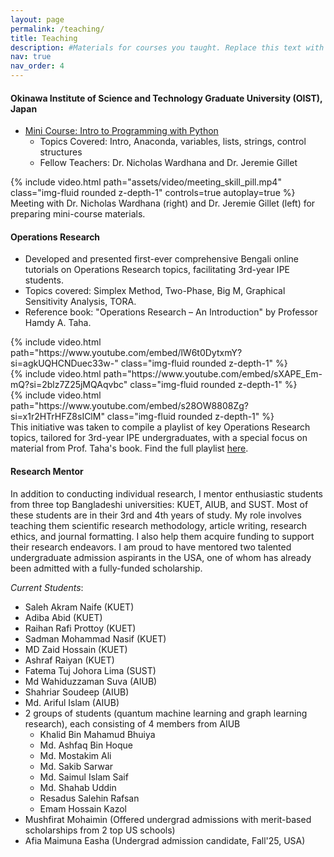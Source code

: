```yaml
---
layout: page
permalink: /teaching/
title: Teaching
description: #Materials for courses you taught. Replace this text with your description.
nav: true
nav_order: 4
---
```


#### Okinawa Institute of Science and Technology Graduate University (OIST), Japan

* [Mini Course: Intro to Programming with Python](https://groups.oist.jp/grad/skill-pill-programming-python)
  * Topics Covered: Intro, Anaconda, variables, lists, strings, control structures
  * Fellow Teachers: Dr. Nicholas Wardhana and Dr. Jeremie Gillet


<div class="row mt-1">
    <div class="col-sm mt-1 mt-md-0">
        {% include video.html path="assets/video/meeting_skill_pill.mp4" class="img-fluid rounded z-depth-1" controls=true autoplay=true %}
    </div>
</div>
<div class="caption">
    Meeting with Dr. Nicholas Wardhana (right) and Dr. Jeremie Gillet (left) for preparing mini-course materials.
</div>


#### Operations Research 
* Developed and presented first-ever comprehensive Bengali online tutorials on Operations Research topics, facilitating 3rd-year IPE students.
* Topics covered: Simplex Method, Two-Phase, Big M, Graphical Sensitivity Analysis, TORA.
* Reference book: "Operations Research – An Introduction" by Professor Hamdy A. Taha.

<div class="row mt-3">
    <div class="col-sm mt-3 mt-md-0">
        {% include video.html path="https://www.youtube.com/embed/lW6t0DytxmY?si=agkUQHCNDuec33w-" class="img-fluid rounded z-depth-1" %}
    </div>
    <div class="col-sm mt-3 mt-md-0">
        {% include video.html path="https://www.youtube.com/embed/sXAPE_Em-mQ?si=2blz7Z25jMQAqvbc" class="img-fluid rounded z-depth-1" %}
    </div>
    <div class="col-sm mt-3 mt-md-0">
        {% include video.html path="https://www.youtube.com/embed/s28OW8808Zg?si=x1r2HTrHFZ8sIClM" class="img-fluid rounded z-depth-1" %}
    </div>
</div>
<div class="caption">
    This initiative was taken to compile a playlist of key Operations Research topics, tailored for 3rd-year IPE undergraduates, with a special focus on material from Prof. Taha's book. Find the full playlist <a href="https://www.youtube.com/playlist?list=PLuSiLTVPLvAGr6HwXbtR6knxPTuivdh2E" target="_blank">here</a>.
</div>


#### Research Mentor
In addition to conducting individual research, I mentor enthusiastic students from three top Bangladeshi universities: KUET, AIUB, and SUST. Most of these students are in their 3rd and 4th years of study. My role involves teaching them scientific research methodology, article writing, research ethics, and journal formatting. I also help them acquire funding to support their research endeavors. I am proud to have mentored two talented undergraduate admission aspirants in the USA, one of whom has already been admitted with a fully-funded scholarship.

_Current Students_:
* Saleh Akram Naife (KUET)
* Adiba Abid (KUET)
* Raihan Rafi Prottoy (KUET)
* Sadman Mohammad Nasif (KUET)
* MD Zaid Hossain (KUET)
* Ashraf Raiyan (KUET)
* Fatema Tuj Johora Lima (SUST)
* Md Wahiduzzaman Suva (AIUB)
* Shahriar Soudeep (AIUB)
* Md. Ariful Islam (AIUB)
* 2 groups of students (quantum machine learning and graph learning research), each consisting of 4 members from AIUB
    - Khalid Bin Mahamud Bhuiya
    - Md. Ashfaq Bin Hoque
    - Md. Mostakim Ali
    - Md. Sakib Sarwar
    - Md. Saimul Islam Saif
    - Md. Shahab Uddin
    - Resadus Salehin Rafsan
    - Emam Hossain Kazol
* Mushfirat Mohaimin (Offered undergrad admissions with merit-based scholarships from 2 top US schools)
* Afia Maimuna Easha (Undergrad admission candidate, Fall'25, USA)





<!--
For now, this page is assumed to be a static description of your courses. You can convert it to a collection similar to `_projects/` so that you can have a dedicated page for each course.

Organize your courses by years, topics, or universities, however you like!
-->
